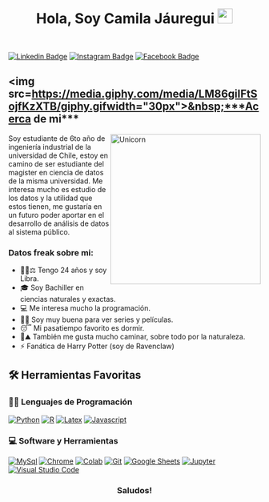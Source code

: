 <h1 align="center">
Hola, Soy Camila Jáuregui
    <img src="https://media.giphy.com/media/iigp4VDyf5dCLRlGkm/giphy.gif" width="30"></h1>
<br/>

[![Linkedin Badge](https://img.shields.io/badge/linkedin-%230077B5.svg?style=for-the-badge&logo=linkedin&logoColor=white)](https://www.linkedin.com/in/camila-j%C3%A1uregui-salinas-2851a0214) [![Instagram Badge](https://img.shields.io/badge/Instagram-%23E4405F.svg?style=for-the-badge&logo=Instagram&logoColor=white)](https://www.instagram.com/camilapssss/?hl=es) [![Facebook Badge](https://img.shields.io/badge/Facebook-%231877F2.svg?style=for-the-badge&logo=Facebook&logoColor=white)](https://web.facebook.com/kamila.jauregui.9/)


## <img src=https://media.giphy.com/media/LM86giIFtSojfKzXTB/giphy.gifwidth="30px">&nbsp;***Acerca de mi***

<img align="right" width=300px alt="Unicorn" src="https://media.giphy.com/media/SqNi0Iq1RaIK3uFX4G/giphy.gif" />

Soy estudiante de 6to año de ingeniería industrial de la universidad de Chile, estoy en camino de ser estudiante del magister en ciencia de datos de la misma universidad. Me interesa mucho es estudio de los datos y la utilidad que estos tienen, me gustaría en un futuro poder aportar en el desarrollo de análisis de datos al sistema público. 

### Datos freak sobre mi: 

- 👧🏻⚖️ Tengo 24 años y soy Libra.
- 🎓 Soy Bachiller en ciencias naturales y exactas.
- 💻 Me interesa mucho la programación.
- 🍿📼 Soy muy buena para ver series y películas.
- 😴 Mi pasatiempo favorito es dormir.
- 🚶⛰️ También me gusta mucho caminar, sobre todo por la naturaleza.
- ⚡ Fanática de Harry Potter (soy de Ravenclaw)



## 🛠️ Herramientas Favoritas

### 👨‍💻 Lenguajes de Programación

<p>
    <a href="#"><img alt="Python" src="https://img.shields.io/badge/python-3670A0?style=for-the-badge&logo=python&logoColor=ffdd54"></a>
    <a href="#"><img alt="R" src="https://img.shields.io/badge/r-%23276DC3.svg?style=for-the-badge&logo=r&logoColor=white"></a>
    <a href="#"><img alt="Latex" src="https://img.shields.io/badge/latex-%23008080.svg?style=for-the-badge&logo=latex&logoColor=white"></a>
    <a href="#"><img alt="Javascript" src="https://img.shields.io/badge/javascript-%23323330.svg?style=for-the-badge&logo=javascript&logoColor=%23F7DF1E"></a>

### 💻 Software y Herramientas

<p>
    <a href="#"><img alt="MySql" src="https://img.shields.io/badge/mysql-%2300f.svg?style=for-the-badge&logo=mysql&logoColor=white"></a>
    <a href="#"><img alt="Chrome" src="https://img.shields.io/badge/Chrome-3DDC84?logo=google-chrome&logoColor=white"></a>
    <a href="#"><img alt="Colab" src="https://img.shields.io/badge/Colab-00b56a.svg?logo=google-colab&logoColor=white"></a>
    <a href="#"><img alt="Git" src="https://img.shields.io/badge/Git%20-%23F05033.svg?logo=git&logoColor=white"></a>
    <a href="#"><img alt="Google Sheets" src="https://img.shields.io/badge/Google%20Sheets%20-%2334A853.svg?logo=google%20sheets&logoColor=white"></a>
    <a href="#"><img alt="Jupyter" src="https://img.shields.io/badge/Jupyter%20-%23F37626.svg?logo=Jupyter&logoColor=white"></a>
    <a href="#"><img alt="Visual Studio Code" src="https://img.shields.io/badge/Visual%20Studio%20Code-0078d7.svg?logo=visual-studio-code&logoColor=white"></a>
</p>

<div align="center">

### Saludos!

</div>